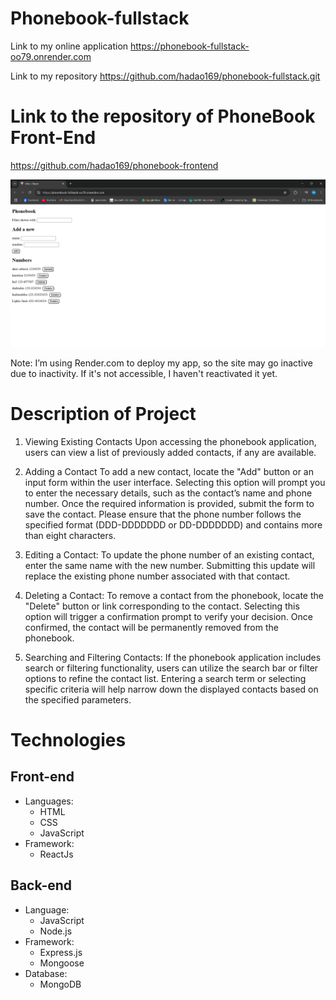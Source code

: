 # Phonebook-fullstack

Link to my online application https://phonebook-fullstack-oo79.onrender.com

Link to my repository https://github.com/hadao169/phonebook-fullstack.git

# Link to the repository of PhoneBook Front-End
https://github.com/hadao169/phonebook-frontend

![alt text](image.png)

Note: I’m using Render.com to deploy my app, so the site may go inactive due to inactivity. If it's not accessible, I haven't reactivated it yet.

# Description of Project

1. Viewing Existing Contacts
   Upon accessing the phonebook application, users can view a list of previously added contacts, if any are available.

2. Adding a Contact
   To add a new contact, locate the "Add" button or an input form within the user interface. Selecting this option will prompt you to enter the necessary details, such as the contact’s name and phone number. Once the required information is provided, submit the form to save the contact. Please ensure that the phone number follows the specified format (DDD-DDDDDDD or DD-DDDDDDD) and contains more than eight characters.

3. Editing a Contact:
   To update the phone number of an existing contact, enter the same name with the new number. Submitting this update will replace the existing phone number associated with that contact.

4. Deleting a Contact:
   To remove a contact from the phonebook, locate the "Delete" button or link corresponding to the contact. Selecting this option will trigger a confirmation prompt to verify your decision. Once confirmed, the contact will be permanently removed from the phonebook.

5. Searching and Filtering Contacts:
   If the phonebook application includes search or filtering functionality, users can utilize the search bar or filter options to refine the contact list. Entering a search term or selecting specific criteria will help narrow down the displayed contacts based on the specified parameters.

# Technologies
## Front-end
* Languages:
  * HTML
  * CSS
  * JavaScript
* Framework:
  * ReactJs
## Back-end
* Language:
  * JavaScript
  * Node.js
* Framework:
  * Express.js
  * Mongoose
* Database:
  * MongoDB 

